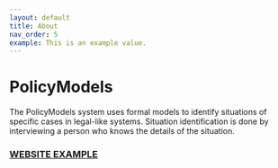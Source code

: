 ```yaml
---
layout: default
title: About
nav_order: 5
example: This is an example value.
---
```


# PolicyModels

The PolicyModels system uses formal models to identify situations of specific cases in legal-like systems. Situation identification is done by interviewing a person who knows the details of the situation.

### [WEBSITE EXAMPLE](https://shellytalis.github.io/)
